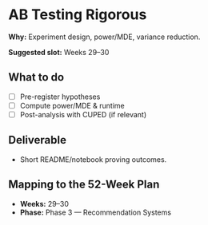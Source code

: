 # AB Testing Rigorous

**Why:** Experiment design, power/MDE, variance reduction.

**Suggested slot:** Weeks 29–30

## What to do
- [ ] Pre-register hypotheses
- [ ] Compute power/MDE & runtime
- [ ] Post-analysis with CUPED (if relevant)

## Deliverable
- Short README/notebook proving outcomes.

## Mapping to the 52-Week Plan
- **Weeks:** 29–30  
- **Phase:** Phase 3 — Recommendation Systems
